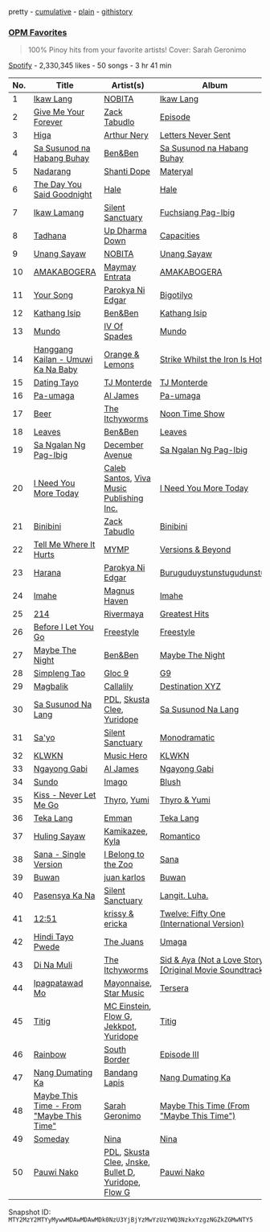 pretty - [cumulative](/playlists/cumulative/37i9dQZF1DX4olOMiqFeqU.md) - [plain](/playlists/plain/37i9dQZF1DX4olOMiqFeqU) - [githistory](https://github.githistory.xyz/mackorone/spotify-playlist-archive/blob/main/playlists/plain/37i9dQZF1DX4olOMiqFeqU)

### [OPM Favorites](https://open.spotify.com/playlist/37i9dQZF1DX4olOMiqFeqU)

> 100% Pinoy hits from your favorite artists! Cover: Sarah Geronimo

[Spotify](https://open.spotify.com/user/spotify) - 2,330,345 likes - 50 songs - 3 hr 41 min

| No. | Title | Artist(s) | Album | Length |
|---|---|---|---|---|
| 1 | [Ikaw Lang](https://open.spotify.com/track/16iRlyUMJVPqz62DlomMre) | [NOBITA](https://open.spotify.com/artist/5GVk1KCKa1tdHRev4bMw7V) | [Ikaw Lang](https://open.spotify.com/album/1nft8RTZE2QYeDPPNEnCBx) | 4:23 |
| 2 | [Give Me Your Forever](https://open.spotify.com/track/4mzP5mHkRvGxdhdGdAH7EJ) | [Zack Tabudlo](https://open.spotify.com/artist/67IN4cLJ7798gUapyZlmac) | [Episode](https://open.spotify.com/album/7IW9irtFutjRET02MjOjdW) | 4:04 |
| 3 | [Higa](https://open.spotify.com/track/7gfrASeOt73YWvpIv1fU8E) | [Arthur Nery](https://open.spotify.com/artist/7uDdl5V5AETSFY7K3muu22) | [Letters Never Sent](https://open.spotify.com/album/6oZQZu4rTUF0A8PtpZeLFF) | 4:05 |
| 4 | [Sa Susunod na Habang Buhay](https://open.spotify.com/track/3PgjBOoA5OytNGkglObpOd) | [Ben&Ben](https://open.spotify.com/artist/4DAcJXcjX0zlQAZAPAx4Zb) | [Sa Susunod na Habang Buhay](https://open.spotify.com/album/0U3q2NgWn97Fsns6dg7CzD) | 4:48 |
| 5 | [Nadarang](https://open.spotify.com/track/6LJ1p1h5EcMK4VPeCLDSoF) | [Shanti Dope](https://open.spotify.com/artist/6ogIjp0fsbUxlqy9q2rvrT) | [Materyal](https://open.spotify.com/album/7MCYCgE6fQHYkhj29FHRcY) | 3:52 |
| 6 | [The Day You Said Goodnight](https://open.spotify.com/track/0HZ3OUVrGHxttD2EuHqRm3) | [Hale](https://open.spotify.com/artist/6Ww3OMFzCaO33ulKh1LBFN) | [Hale](https://open.spotify.com/album/472GgeFZaCdRLcL3cT0IAn) | 4:51 |
| 7 | [Ikaw Lamang](https://open.spotify.com/track/2v5VIWMjZxeiG52KckiXxS) | [Silent Sanctuary](https://open.spotify.com/artist/4nGp682WMiKS4X217kPw8C) | [Fuchsiang Pag\-Ibig](https://open.spotify.com/album/08SEZDvRXrrNs1C2y73MLi) | 5:06 |
| 8 | [Tadhana](https://open.spotify.com/track/6FIEuf1JIzmCtach0gXpeG) | [Up Dharma Down](https://open.spotify.com/artist/3wbCeEPAW6po7J46netxMT) | [Capacities](https://open.spotify.com/album/1QpFitywD6FWjFWvTmLOw9) | 3:42 |
| 9 | [Unang Sayaw](https://open.spotify.com/track/4iRRAvxPPWXQp3mV1rAbPF) | [NOBITA](https://open.spotify.com/artist/5GVk1KCKa1tdHRev4bMw7V) | [Unang Sayaw](https://open.spotify.com/album/05VgPoz2XrqlgnnOYBaPsk) | 4:38 |
| 10 | [AMAKABOGERA](https://open.spotify.com/track/0s3blMulBSWhJoA6Cezb6Z) | [Maymay Entrata](https://open.spotify.com/artist/4JliYPIw09GespZAmZv6rI) | [AMAKABOGERA](https://open.spotify.com/album/1Eh38bZzUklsa4jPf0vDex) | 3:05 |
| 11 | [Your Song](https://open.spotify.com/track/3OpGUlDmRUXh0NkIYWoIlD) | [Parokya Ni Edgar](https://open.spotify.com/artist/2XHTklRsNMOOQT56Zm3WS4) | [Bigotilyo](https://open.spotify.com/album/0kV35wyXIJKk04VRG0DdF4) | 2:48 |
| 12 | [Kathang Isip](https://open.spotify.com/track/3WUEs51GpcvlgU7lehLgLh) | [Ben&Ben](https://open.spotify.com/artist/4DAcJXcjX0zlQAZAPAx4Zb) | [Kathang Isip](https://open.spotify.com/album/4nQxblVnnFPehg9ujzdJ8L) | 5:18 |
| 13 | [Mundo](https://open.spotify.com/track/4u8RkgV6P4TLi89SmlUtv8) | [IV Of Spades](https://open.spotify.com/artist/4k9wp4ipHdA1bu1T4x1ZTG) | [Mundo](https://open.spotify.com/album/2p6QlBCrnKwUFC0wPN1kfV) | 5:49 |
| 14 | [Hanggang Kailan \- Umuwi Ka Na Baby](https://open.spotify.com/track/5UhpceEr5XmbVwyoIUIRnh) | [Orange & Lemons](https://open.spotify.com/artist/1EUmQM6xgUQLUkJVcvSdey) | [Strike Whilst the Iron Is Hot](https://open.spotify.com/album/0S0yaR1MiuHfyAZPAtChVc) | 4:21 |
| 15 | [Dating Tayo](https://open.spotify.com/track/267RumTt5KeLBGl2KWxBL0) | [TJ Monterde](https://open.spotify.com/artist/7LvDTuFCBv08xm6u1pOMK0) | [TJ Monterde](https://open.spotify.com/album/01f1BJjxsFyuX580Fk8Gjk) | 3:59 |
| 16 | [Pa\-umaga](https://open.spotify.com/track/3U8MbjNAP56IrzpbEFn1qN) | [Al James](https://open.spotify.com/artist/2G7VQ1kVhVfNagytlousgm) | [Pa\-umaga](https://open.spotify.com/album/6d3mjDBVhzN8ianGFJsKKE) | 3:09 |
| 17 | [Beer](https://open.spotify.com/track/6mQzZ2aRnKSNgckAehBgwD) | [The Itchyworms](https://open.spotify.com/artist/5cYJYBMg1n71v7cvthr1SO) | [Noon Time Show](https://open.spotify.com/album/6WzFODPnZ5SW1qTvTELSxW) | 6:04 |
| 18 | [Leaves](https://open.spotify.com/track/6wdCelHrPh7UfliNjwRTUv) | [Ben&Ben](https://open.spotify.com/artist/4DAcJXcjX0zlQAZAPAx4Zb) | [Leaves](https://open.spotify.com/album/5Yl1Bi501CuE72jaVK4e3y) | 5:10 |
| 19 | [Sa Ngalan Ng Pag\-Ibig](https://open.spotify.com/track/00mBzIWv5gHOYxwuEJXjOG) | [December Avenue](https://open.spotify.com/artist/4qFxP3qN9GsnZDOkAE6x2m) | [Sa Ngalan Ng Pag\-Ibig](https://open.spotify.com/album/7xconhHQKj7Be4P2KvUmFz) | 4:45 |
| 20 | [I Need You More Today](https://open.spotify.com/track/04qDUASuSfVp6fktfsxVej) | [Caleb Santos](https://open.spotify.com/artist/3XEHRbR9NMWfNzQ6TQMS9M), [Viva Music Publishing Inc.](https://open.spotify.com/artist/1d1BeULLUX4HWNVypEUMfy) | [I Need You More Today](https://open.spotify.com/album/1Le1ykkfNX7dMyUYVOf6jj) | 3:53 |
| 21 | [Binibini](https://open.spotify.com/track/2X5AFygz5SDYlXagyPw8kX) | [Zack Tabudlo](https://open.spotify.com/artist/67IN4cLJ7798gUapyZlmac) | [Binibini](https://open.spotify.com/album/0oJLtle44OSumLZj1WDEf0) | 3:41 |
| 22 | [Tell Me Where It Hurts](https://open.spotify.com/track/4sYpTI5RPkhX2OWfrmjNl3) | [MYMP](https://open.spotify.com/artist/5elcNQkZ6FCZA3grSOMngY) | [Versions & Beyond](https://open.spotify.com/album/5ak2XNLAZyBKcUuvtZImhZ) | 4:13 |
| 23 | [Harana](https://open.spotify.com/track/3gyEt1vswIEbpQqBs18Lha) | [Parokya Ni Edgar](https://open.spotify.com/artist/2XHTklRsNMOOQT56Zm3WS4) | [Buruguduystunstugudunstuy](https://open.spotify.com/album/29tJR2oXdGAFHMQkcgPUmn) | 3:02 |
| 24 | [Imahe](https://open.spotify.com/track/65sEZZaxTjLMD8vNgPoMz5) | [Magnus Haven](https://open.spotify.com/artist/28B54RKpJrEmDoGSTjsfY6) | [Imahe](https://open.spotify.com/album/04KG42EaTfjaPbYHQ6wI3h) | 5:21 |
| 25 | [214](https://open.spotify.com/track/7gZ3kWNtIxFgxjsm5OTVMB) | [Rivermaya](https://open.spotify.com/artist/1ZTdxfZTeztyAgKUJVLxAI) | [Greatest Hits](https://open.spotify.com/album/65GkUxR6lYlCiYP4mqyZl1) | 4:33 |
| 26 | [Before I Let You Go](https://open.spotify.com/track/220IyLzKO1Y0Gxt4pTU5eZ) | [Freestyle](https://open.spotify.com/artist/0jarApAsbmiCkYhz0590mE) | [Freestyle](https://open.spotify.com/album/23urE9jm4wugYqmxANnDut) | 4:49 |
| 27 | [Maybe The Night](https://open.spotify.com/track/1yDiru08Q6omDOGkZMPnei) | [Ben&Ben](https://open.spotify.com/artist/4DAcJXcjX0zlQAZAPAx4Zb) | [Maybe The Night](https://open.spotify.com/album/6LhZ3QMHGJeTes9cCTxK8e) | 3:37 |
| 28 | [Simpleng Tao](https://open.spotify.com/track/6bMSUhAmaAGTb5RTTuzWE3) | [Gloc 9](https://open.spotify.com/artist/7HJDRQAfEcFiARVehhM6qD) | [G9](https://open.spotify.com/album/4OS6H3C1zimI6QPXA9MXvG) | 4:04 |
| 29 | [Magbalik](https://open.spotify.com/track/5zMR44ZH4KVZj4FlhTj3SE) | [Callalily](https://open.spotify.com/artist/4HOEnLufwAqJ2qoJPVnL01) | [Destination XYZ](https://open.spotify.com/album/3tIU2WCVDgPwnG4MraWwQ6) | 5:25 |
| 30 | [Sa Susunod Na Lang](https://open.spotify.com/track/34ob61cxp34Sf7KHK6RnSU) | [PDL](https://open.spotify.com/artist/0iqkVK6sTXi7DZWWOeKy8Q), [Skusta Clee](https://open.spotify.com/artist/117XFtbZPnCI1EYKjYZWJc), [Yuridope](https://open.spotify.com/artist/5xOvrnVpLjzfGi69GDlzQY) | [Sa Susunod Na Lang](https://open.spotify.com/album/79UXZq6nXVVBpZgWWxb9Gq) | 3:34 |
| 31 | [Sa'yo](https://open.spotify.com/track/3WLDRtRzbKDNZW5AZaAvk0) | [Silent Sanctuary](https://open.spotify.com/artist/4nGp682WMiKS4X217kPw8C) | [Monodramatic](https://open.spotify.com/album/0fWuyWoKTJty03n7xpCrEe) | 4:13 |
| 32 | [KLWKN](https://open.spotify.com/track/1pi3VCMlGVaXvrjlVOkBPN) | [Music Hero](https://open.spotify.com/artist/52gTrzyF0DyfkFl1DQz9Oq) | [KLWKN](https://open.spotify.com/album/1TmGJJPRkYoxPEAo0xFnQV) | 4:16 |
| 33 | [Ngayong Gabi](https://open.spotify.com/track/5sLGYJOhLP197nmkaRMMEH) | [Al James](https://open.spotify.com/artist/2G7VQ1kVhVfNagytlousgm) | [Ngayong Gabi](https://open.spotify.com/album/51UmoT2xdda5pAZcRFMiot) | 4:27 |
| 34 | [Sundo](https://open.spotify.com/track/2OqQDFY4MgzkAoAZ67CscA) | [Imago](https://open.spotify.com/artist/6MXu7TWZnmykwkXiRJeUMh) | [Blush](https://open.spotify.com/album/2WNYwZg6JlIjSkQGq0fggk) | 4:03 |
| 35 | [Kiss \- Never Let Me Go](https://open.spotify.com/track/1oHVl77komlcWVa5XzJ1rU) | [Thyro](https://open.spotify.com/artist/4VkqlQl3hGhxjchI34xp2V), [Yumi](https://open.spotify.com/artist/1O5apWv8xRb6YbHu7E0Tu6) | [Thyro & Yumi](https://open.spotify.com/album/6g8gpmN97Swzy56xwfrFrZ) | 4:19 |
| 36 | [Teka Lang](https://open.spotify.com/track/3CP6W4N2CnsZgejmUprD6v) | [Emman](https://open.spotify.com/artist/3FwNjtXQCdxpDOXmgJQGnG) | [Teka Lang](https://open.spotify.com/album/0QK7IkS5mne9e95ef0BjAE) | 3:16 |
| 37 | [Huling Sayaw](https://open.spotify.com/track/7L8GQLm6e7cGoMMUAgWCVp) | [Kamikazee](https://open.spotify.com/artist/4GBFKKuwmZUnAJt6nBal7A), [Kyla](https://open.spotify.com/artist/2vTbuBRo7ACOZ3JsCnaL7S) | [Romantico](https://open.spotify.com/album/0HYAcVSUVkfxzHKgHu6DqR) | 4:55 |
| 38 | [Sana \- Single Version](https://open.spotify.com/track/7o7FQ0zdggnSP8nrsAIy1m) | [I Belong to the Zoo](https://open.spotify.com/artist/7tKpXx21KVUOR6vvDs6xtg) | [Sana](https://open.spotify.com/album/0ULmsFDDkOnwetCGrEvCSl) | 4:37 |
| 39 | [Buwan](https://open.spotify.com/track/5f9808hpiCpuNyqqdXmpF2) | [juan karlos](https://open.spotify.com/artist/0a4r2EnsevvHCukoJ1xFwJ) | [Buwan](https://open.spotify.com/album/2CF1utwLM2yXHMZhwFGVY1) | 5:43 |
| 40 | [Pasensya Ka Na](https://open.spotify.com/track/5VPxHpJcJEJx9CMMiO7pBE) | [Silent Sanctuary](https://open.spotify.com/artist/4nGp682WMiKS4X217kPw8C) | [Langit\. Luha.](https://open.spotify.com/album/1rBuCNm7bhrcDVMAETBXVA) | 4:01 |
| 41 | [12:51](https://open.spotify.com/track/1FHCU1rDAeaPsBW9byjJ0Q) | [krissy & ericka](https://open.spotify.com/artist/09DdQEMQaaq0f99vqqub3V) | [Twelve: Fifty One \(International Version\)](https://open.spotify.com/album/5M4GVkxOl3joHIkvNrAlbJ) | 4:06 |
| 42 | [Hindi Tayo Pwede](https://open.spotify.com/track/47DgfSmVQVwHkJJct5c3sV) | [The Juans](https://open.spotify.com/artist/1YlibpAvhJBbMZMBwN1KGv) | [Umaga](https://open.spotify.com/album/5HbJHrOnlSh1DImDXXYW1N) | 5:03 |
| 43 | [Di Na Muli](https://open.spotify.com/track/6JYIB3AEh1VtcqVcDDLC7p) | [The Itchyworms](https://open.spotify.com/artist/5cYJYBMg1n71v7cvthr1SO) | [Sid & Aya \(Not a Love Story\) \[Original Movie Soundtrack\]](https://open.spotify.com/album/3ZHDOgwnd6f26MyLuXCS3U) | 4:20 |
| 44 | [Ipagpatawad Mo](https://open.spotify.com/track/3On64r714N7t1Q4KuqMYlO) | [Mayonnaise](https://open.spotify.com/artist/7lIVjtsgz0y1oRQFBAVNzq), [Star Music](https://open.spotify.com/artist/3x9i2nnioY7wlQE9oPEHqv) | [Tersera](https://open.spotify.com/album/5ZNxJGEM28nI1M8SKQcXNr) | 4:02 |
| 45 | [Titig](https://open.spotify.com/track/1x8pFCRfBnDqckyB6mlZci) | [MC Einstein](https://open.spotify.com/artist/7dxr6AabRWhsfYRyVJlErK), [Flow G](https://open.spotify.com/artist/3PDFGpPl4ienSn5Vwisfrh), [Jekkpot](https://open.spotify.com/artist/7ypt5Qvb2h6rIahhfls05p), [Yuridope](https://open.spotify.com/artist/5xOvrnVpLjzfGi69GDlzQY) | [Titig](https://open.spotify.com/album/4tk561oaKN5jhKhu8XuP1W) | 4:19 |
| 46 | [Rainbow](https://open.spotify.com/track/3VcVQmMivq2ISfKUmIuvMK) | [South Border](https://open.spotify.com/artist/6ZgBJRjJsK1iOJGKGZxEUv) | [Episode III](https://open.spotify.com/album/6bMej3xtNOTiiHLdhR4wzX) | 5:47 |
| 47 | [Nang Dumating Ka](https://open.spotify.com/track/7Kh9hYahcc7CY9ySWAhbfe) | [Bandang Lapis](https://open.spotify.com/artist/4slXciON4jYY6mqE9LjSFx) | [Nang Dumating Ka](https://open.spotify.com/album/0pKql5M2xJjgryZLA9H4T9) | 6:19 |
| 48 | [Maybe This Time \- From "Maybe This Time"](https://open.spotify.com/track/0Dljpp52vCmtXi0E94qjfo) | [Sarah Geronimo](https://open.spotify.com/artist/6aiCKnIN68hohzU3ZzNq48) | [Maybe This Time \(From "Maybe This Time"\)](https://open.spotify.com/album/0BGReR0ClYIme8zAabt53h) | 4:15 |
| 49 | [Someday](https://open.spotify.com/track/1MkiRsYBkXbXvdiYvTTiQT) | [Nina](https://open.spotify.com/artist/2tQbSWgZLIB8MXMnsXVRro) | [Nina](https://open.spotify.com/album/1yx0lKqG8Z1J3IOxx4gbzs) | 3:34 |
| 50 | [Pauwi Nako](https://open.spotify.com/track/2tzAN1L07SNwnOdgOEeuQr) | [PDL](https://open.spotify.com/artist/0iqkVK6sTXi7DZWWOeKy8Q), [Skusta Clee](https://open.spotify.com/artist/117XFtbZPnCI1EYKjYZWJc), [Jnske](https://open.spotify.com/artist/0uD1WQbTE0pNDiJe0iGEaU), [Bullet D](https://open.spotify.com/artist/5MfvrLwRcs98YwS3C9Uf1u), [Yuridope](https://open.spotify.com/artist/5xOvrnVpLjzfGi69GDlzQY), [Flow G](https://open.spotify.com/artist/3PDFGpPl4ienSn5Vwisfrh) | [Pauwi Nako](https://open.spotify.com/album/33qqYIFSFSVYO3wCkc1Ksh) | 5:41 |

Snapshot ID: `MTY2MzY2MTYyMywwMDAwMDAwMDk0NzU3YjBjYzMwYzUzYWQ3NzkxYzgzNGZkZGMwNTY5`
